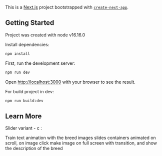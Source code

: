 This is a [Next.js](https://nextjs.org/) project bootstrapped with [`create-next-app`](https://github.com/vercel/next.js/tree/canary/packages/create-next-app).

## Getting Started

Project was created with node v16.16.0

Install dependencies:

```bash
npm install
```

First, run the development server:

```bash
npm run dev
```

Open [http://localhost:3000](http://localhost:3000) with your browser to see the result.

For build project in dev:

```bash
npm run build:dev
```

## Learn More

Slider variant - c :

Train text animation with the breed images slides containers animated on scroll, on image click make image on full screen with transition, and show the description of the breed
